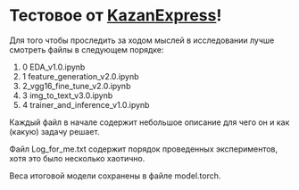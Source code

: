 # Тестовое от [KazanExpress](https://kazanexpress.ru/)!

Для того чтобы проследить за ходом мыслей в исследовании лучше смотреть файлы в следующем порядке:

1. 0 EDA_v1.0.ipynb
2. 1 feature_generation_v2.0.ipynb
3. 2_vgg16_fine_tune_v2.0.ipynb
4. 3 img_to_text_v3.0.ipynb
5. 4 trainer_and_inference_v1.0.ipynb

Каждый файл в начале содержит небольшое описание для чего он и как (какую) задачу решает.

Файл Log_for_me.txt содержит порядок проведенных экспериментов, хотя это было несколько хаотично.

Веса итоговой модели сохранены в файле model.torch.

